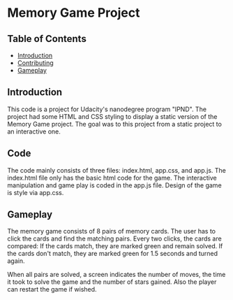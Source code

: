 # Memory Game Project

## Table of Contents

* [Introduction](#introduction)
* [Contributing](#contributing)
* [Gameplay](#gameplay)

## Introduction

This code is a project for Udacity's nanodegree program "IPND". The project had some HTML and CSS styling to display a static version of the Memory Game project. The goal was to this project from a static project to an interactive one.

## Code

The code mainly consists of three files: index.html, app.css, and app.js.
The index.html file only has the basic html code for the game.
The interactive manipulation and game play is coded in the app.js file. Design of the game is style via app.css.

## Gameplay

The memory game consists of 8 pairs of memory cards. The user has to click the cards and find the matching pairs.
Every two clicks, the cards are compared:
If the cards match, they are marked green and remain solved.
If the cards don't match, they are marked green for 1.5 seconds and turned again.

When all pairs are solved, a screen indicates the number of moves, the time it took to solve the game and the number of stars gained. Also the player can restart the game if wished.

